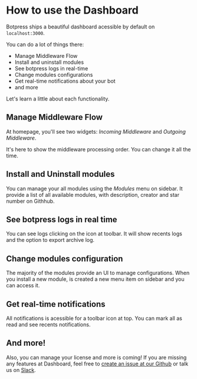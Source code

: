 # How to use the Dashboard

Botpress ships a beautiful dashboard acessible by default on `localhost:3000`.

You can do a lot of things there:

* Manage Middleware Flow
* Install and uninstall modules
* See botpress logs in real-time
* Change modules configurations
* Get real-time notifications about your bot
* and more

Let's learn a little about each functionality.

## Manage Middleware Flow

At homepage, you'll see two widgets: _Incoming Middleware_ and _Outgoing Middleware_.

It's here to show the middleware processing order. You can change it all the time.

## Install and Uninstall modules

You can manage your all modules using the *Modules* menu on sidebar. It provide a list of all available modules, with description, creator and star number on Githhub.

## See botpress logs in real time

You can see logs clicking on the icon at toolbar. It will show recents logs and the option to export archive log.

## Change modules configuration

The majority of the modules provide an UI to manage configurations. When you install a new module, is created a new menu item on sidebar and you can access it.

## Get real-time notifications

All notifications is acessible for a toolbar icon at top. You can mark all as read and see recents notifications.

## And more!

Also, you can manage your license and more is coming! If you are missing any features at Dashboard, feel free to [create an issue at our Github](https://github.com/botpress/botpress/issues) or talk us on [Slack](http://slack.botpress.io/).